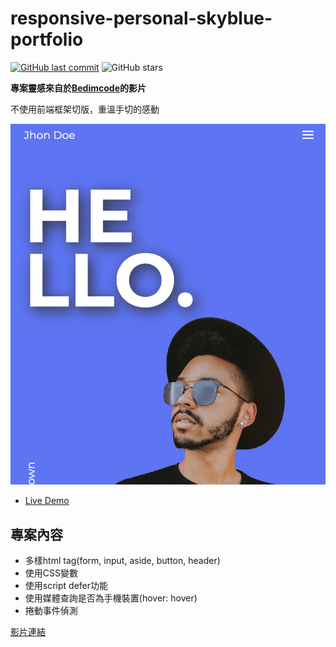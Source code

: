 # responsive-personal-skyblue-portfolio
[![GitHub last commit](https://img.shields.io/github/last-commit/connectshark/responsive-personal-skyblue-portfolio.svg?style=flat)](https://github.com/connectshark/responsive-personal-skyblue-portfolio)
![GitHub stars](https://img.shields.io/github/stars/connectshark/responsive-personal-skyblue-portfolio.svg?style=social&label=Stars&style=plastic)

**專案靈感來自於[Bedimcode](https://youtu.be/owEHlDn0JYQ)的影片**

不使用前端框架切版，重溫手切的感動

[![responsive-personal-skyblue-portfolio](readme/demo.png)](https://connectshark.github.io/responsive-personal-skyblue-portfolio/index.html)

- [Live Demo](https://connectshark.github.io/responsive-personal-skyblue-portfolio/index.html)


## 專案內容

- 多樣html tag(form, input, aside, button, header)
- 使用CSS變數
- 使用script defer功能
- 使用媒體查詢是否為手機裝置(hover: hover)
- 捲動事件偵測

[影片連結](https://youtu.be/6cidbUHNZRQ)